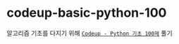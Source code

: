# codeup-basic-python-100
알고리즘 기초를 다지기 위해 [`Codeup - Python 기초 100제`](https://codeup.kr/problemsetsol.php?psid=33) 풀기
